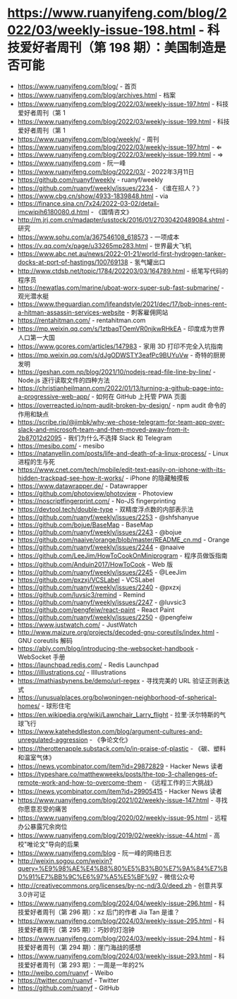 # https://www.ruanyifeng.com/blog/2022/03/weekly-issue-198.html - 科技爱好者周刊（第 198 期）：美国制造是否可能

- https://www.ruanyifeng.com/blog/ - 首页
- https://www.ruanyifeng.com/blog/archives.html - 档案
- https://www.ruanyifeng.com/blog/2022/03/weekly-issue-197.html - 科技爱好者周刊（第 1
- https://www.ruanyifeng.com/blog/2022/03/weekly-issue-199.html - 科技爱好者周刊（第 1
- https://www.ruanyifeng.com/blog/weekly/ - 周刊
- https://www.ruanyifeng.com/blog/2022/03/weekly-issue-197.html - ⇐
- https://www.ruanyifeng.com/blog/2022/03/weekly-issue-199.html - ⇒
- https://www.ruanyifeng.com - 阮一峰
- https://www.ruanyifeng.com/blog/2022/03/ - 2022年3月11日
- https://github.com/ruanyf/weekly - ruanyf/weekly
- https://github.com/ruanyf/weekly/issues/2234 - 《谁在招人？》
- https://www.cbg.cn/show/4933-1839848.html - via
- https://finance.sina.cn/7x24/2022-03-02/detail-imcwipih6180080.d.html - 《国情咨文》
- http://m.jrj.com.cn/madapter/usstock/2016/01/27030420489084.shtml - 研究
- https://www.sohu.com/a/367546108_618573 - 一项成本
- https://v.qq.com/x/page/u33265mp283.html - 世界最大飞机
- https://www.abc.net.au/news/2022-01-21/world-first-hydrogen-tanker-docks-at-port-of-hastings/100769138 - 氢气罐出口
- http://www.ctdsb.net/topic/1784/202203/03/164789.html - 纸笔写代码的程序员
- https://newatlas.com/marine/uboat-worx-super-sub-fast-submarine/ - 观光潜水艇
- https://www.theguardian.com/lifeandstyle/2021/dec/17/bob-innes-rent-a-hitman-assassin-services-website - 刺客雇佣网站
- https://rentahitman.com/ - rentahitman.com
- https://mp.weixin.qq.com/s/1ztbaqTOemVR0njkwRHkEA - 印度成为世界人口第一大国
- https://www.gcores.com/articles/147983 - 家用 3D 打印不完全入坑指南
- https://mp.weixin.qq.com/s/dJgODWSTY3eafPc9BUYuVw - 奇特的厨房发明
- https://geshan.com.np/blog/2021/10/nodejs-read-file-line-by-line/ - Node.js 逐行读取文件的四种方法
- https://christianheilmann.com/2022/01/13/turning-a-github-page-into-a-progressive-web-app/ - 如何在 GitHub 上托管 PWA 页面
- https://overreacted.io/npm-audit-broken-by-design/ - npm audit 命令的作用和缺点
- https://scribe.rip/@jimbk/why-we-chose-telegram-for-team-app-over-slack-and-microsoft-team-and-then-moved-away-from-it-2b87012d2095 - 我们为什么不选择 Slack 和 Telegram
- https://mesibo.com/ - mesibo
- https://natanyellin.com/posts/life-and-death-of-a-linux-process/ - Linux 进程的生与死
- https://www.cnet.com/tech/mobile/edit-text-easily-on-iphone-with-its-hidden-trackpad-see-how-it-works/ - iPhone 的隐藏触摸板
- https://www.datawrapper.de/ - Datawrapper
- https://github.com/photoview/photoview - Photoview
- https://noscriptfingerprint.com/ - No-JS fingerprinting
- https://devtool.tech/double-type - 双精度浮点数的内部表示法
- https://github.com/ruanyf/weekly/issues/2253 - @shfshanyue
- https://github.com/bojue/BaseMap - BaseMap
- https://github.com/ruanyf/weekly/issues/2243 - @bojue
- https://github.com/naaive/orange/blob/master/README_cn.md - Orange
- https://github.com/ruanyf/weekly/issues/2244 - @naaive
- https://github.com/LeeJim/HowToCookOnMiniprogram - 程序员做饭指南
- https://github.com/Anduin2017/HowToCook - Web 版
- https://github.com/ruanyf/weekly/issues/2245 - @LeeJim
- https://github.com/pxzxj/VCSLabel - VCSLabel
- https://github.com/ruanyf/weekly/issues/2240 - @pxzxj
- https://github.com/luvsic3/remind - Remind
- https://github.com/ruanyf/weekly/issues/2247 - @luvsic3
- https://github.com/pengfeiw/react-paint - React Paint
- https://github.com/ruanyf/weekly/issues/2250 - @pengfeiw
- https://www.justwatch.com/ - JustWatch
- http://www.maizure.org/projects/decoded-gnu-coreutils/index.html - GNU coreutils 解码
- https://ably.com/blog/introducing-the-websocket-handbook - WebSocket 手册
- https://launchpad.redis.com/ - Redis Launchpad
- https://illlustrations.co/ - Illlustrations
- https://mathiasbynens.be/demo/url-regex - 寻找完美的 URL 验证正则表达式
- https://unusualplaces.org/bolwoningen-neighborhood-of-spherical-homes/ - 球形住宅
- https://en.wikipedia.org/wiki/Lawnchair_Larry_flight - 拉里·沃尔特斯的气球飞行
- https://www.kateheddleston.com/blog/argument-cultures-and-unregulated-aggression - 《争论文化》
- https://therottenapple.substack.com/p/in-praise-of-plastic - 《碳、塑料和温室气体》
- https://news.ycombinator.com/item?id=29872829 - Hacker News 读者
- https://typeshare.co/matthewweeks/posts/the-top-3-challenges-of-remote-work-and-how-to-overcome-them - 《远程工作的三大挑战》
- https://news.ycombinator.com/item?id=29905415 - Hacker News 读者
- https://www.ruanyifeng.com/blog/2021/02/weekly-issue-147.html - 寻找你愿意忍受的痛苦
- https://www.ruanyifeng.com/blog/2020/02/weekly-issue-95.html - 远程办公暴露冗余岗位
- https://www.ruanyifeng.com/blog/2019/02/weekly-issue-44.html - 高校"唯论文"导向的后果
- https://www.ruanyifeng.com/blog - 阮一峰的网络日志
- http://weixin.sogou.com/weixin?query=%E9%98%AE%E4%B8%80%E5%B3%B0%E7%9A%84%E7%BD%91%E7%BB%9C%E6%97%A5%E5%BF%97 - 微信公众号
- http://creativecommons.org/licenses/by-nc-nd/3.0/deed.zh - 创意共享3.0许可证
- https://www.ruanyifeng.com/blog/2024/04/weekly-issue-296.html - 科技爱好者周刊（第 296 期）：xz 后门的作者 Jia Tan 是谁？
- https://www.ruanyifeng.com/blog/2024/03/weekly-issue-295.html - 科技爱好者周刊（第 295 期）：巧妙的灯泡钟
- https://www.ruanyifeng.com/blog/2024/03/weekly-issue-294.html - 科技爱好者周刊（第 294 期）：崖门海战的感想
- https://www.ruanyifeng.com/blog/2024/03/weekly-issue-293.html - 科技爱好者周刊（第 293 期）：一周是一年的2%
- http://weibo.com/ruanyf - Weibo
- https://twitter.com/ruanyf - Twitter
- https://github.com/ruanyf - GitHub